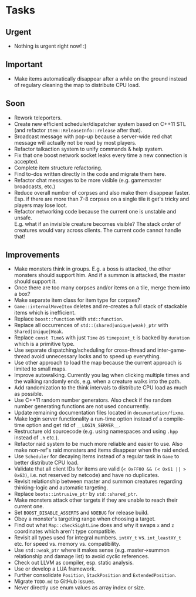 Tasks
=====

Urgent
------

- Nothing is urgent right now! :)


Important
---------

- Make items automatically disappear after a while on the ground instead of regulary cleaning the map to distribute CPU load.


Soon
----

- Rework teleporters.
- Create new efficient scheduler/dispatcher system based on C++11 STL (and refactor `Item::ReleaseInfo::release` after that).
- Broadcast message with pop-up because a server-wide red chat message will actually not be read by most players.
- Refactor talkaction system to unify commands & help system.
- Fix that one boost network socket leaks every time a new connection is accepted.
- Complete item structure refactoring.
- Find to-dos written directly in the code and migrate them here.
- Refactor chat messages to be more visible (e.g. gamemaster broadcasts, etc.)
- Reduce overall number of corpses and also make them disappear faster. Esp. if there are more than 7-8 corpses on a single tile it get's tricky and players may lose loot.
- Refactor networking code because the current one is unstable and unsafe.  
  E.g. what if an invisible creature becomes visible? The stack *order* of creatures would vary across clients. The current code cannot handle that!


Improvements
------------

- Make monsters think in groups. E.g. a boss is attacked, the other monsters should support him. 
  And if a summon is attacked, the master should support it.
- Once there are too many corpses and/or items on a tile, merge them into a box?
- Make separate item class for item type for corpses?
- `Game::internalMoveItem` deletes and re-creates a full stack of stackable items which is inefficient. 
- Replace `boost::function` with `std::function`.
- Replace all occurrences of `std::(shared|unique|weak)_ptr` with `Shared|Unique|Weak`.
- Replace `const Time&` with just `Time` as `timepoint_t` is backed by `duration` which is a primitive type. 
- Use separate dispatching/scheduling for cross-thread and inter-game-thread avoid unnecessary locks and to speed up everything.
- Use other approach to load the map because the current approach is limited to small maps.
- Improve autowalking. Currently you lag when clicking multiple times and the walking randomly ends, e.g. when a creature walks into the path.
- Add randomization to the think intervals to distribute CPU load as much as possible.
- Use C++11 random number generators. Also check if the random number generating functions are not used concurrently.
- Update remaining documentation files located in `documentation/fixme`.
- Make login server functionality a run-time option instead of a compile-time option and get rid of `__LOGIN_SERVER__`.
- Restructure old sourcecode (e.g. using namespaces and using `.hpp` instead of `.h` etc.).
- Refactor raid system to be much more reliable and easier to use. Also make non-ref's raid monsters and items disappear when the raid ended.
- Use `Scheduler` for decaying items instead of a regular task in `Game` to better distribute CPU load.
- Validate that all client IDs for items are valid (`< 0xFF00 && (< 0x61 || > 0x63)`, i.e. not reserved by netcode) and have no duplicates.
- Revisit relationship between master and summon creatures regarding thinking-logic and automatic targeting.
- Replace `boots::intrusive_ptr` by `std::shared_ptr`.
- Make monsters attack other targets if they are unable to reach their current one.
- Set `BOOST_DISABLE_ASSERTS` and `NDEBUG` for release build.
- Obey a monster's targeting range when choosing a target.
- Find out what `Map::checkSightLine` does and why it swaps `x` and `z` coordinates which aren't type compatible.
- Revisit all types used for integral numbers. `intXY_t` vs. `int_leastXY_t` etc. for speed vs. memory vs. compatibility.
- Use `std::weak_ptr` where it makes sense (e.g. master->summon relationship and damage list) to avoid cyclic references.
- Check out LLVM as compiler, esp. static analysis.
- Use or develop a LUA framework.
- Further consolidate `Position`, `StackPosition` and `ExtendedPosition`.
- Migrate `TODO.md` to GitHub issues.
- Never directly use enum values as array index or size. 
